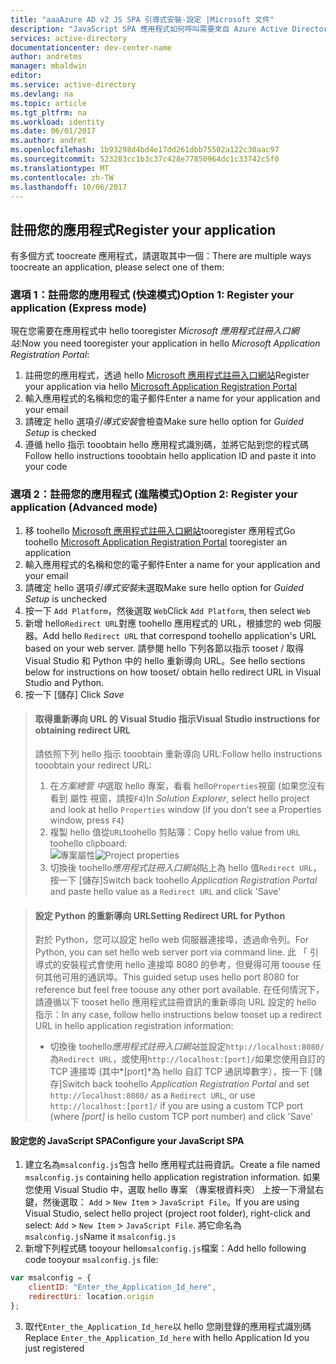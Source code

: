 ```yaml
---
title: "aaaAzure AD v2 JS SPA 引導式安裝-設定 |Microsoft 文件"
description: "JavaScript SPA 應用程式如何呼叫需要來自 Azure Active Directory v2 端點之存取權杖的 API"
services: active-directory
documentationcenter: dev-center-name
author: andretms
manager: mbaldwin
editor: 
ms.service: active-directory
ms.devlang: na
ms.topic: article
ms.tgt_pltfrm: na
ms.workload: identity
ms.date: 06/01/2017
ms.author: andret
ms.openlocfilehash: 1b93298d4bd4e17dd261dbb75502a122c30aac97
ms.sourcegitcommit: 523283cc1b3c37c428e77850964dc1c33742c5f0
ms.translationtype: MT
ms.contentlocale: zh-TW
ms.lasthandoff: 10/06/2017
---
```

## <a name="register-your-application"></a><span data-ttu-id="127e5-103">註冊您的應用程式</span><span class="sxs-lookup"><span data-stu-id="127e5-103">Register your application</span></span>

<span data-ttu-id="127e5-104">有多個方式 toocreate 應用程式，請選取其中一個：</span><span class="sxs-lookup"><span data-stu-id="127e5-104">There are multiple ways toocreate an application, please select one of them:</span></span>

### <a name="option-1-register-your-application-express-mode"></a><span data-ttu-id="127e5-105">選項 1：註冊您的應用程式 (快速模式)</span><span class="sxs-lookup"><span data-stu-id="127e5-105">Option 1: Register your application (Express mode)</span></span>
<span data-ttu-id="127e5-106">現在您需要在應用程式中 hello tooregister *Microsoft 應用程式註冊入口網站*:</span><span class="sxs-lookup"><span data-stu-id="127e5-106">Now you need tooregister your application in hello *Microsoft Application Registration Portal*:</span></span>

1.  <span data-ttu-id="127e5-107">註冊您的應用程式，透過 hello [Microsoft 應用程式註冊入口網站](https://apps.dev.microsoft.com/portal/register-app?appType=singlePageApp&appTech=javascriptSpa&step=configure)</span><span class="sxs-lookup"><span data-stu-id="127e5-107">Register your application via hello [Microsoft Application Registration Portal](https://apps.dev.microsoft.com/portal/register-app?appType=singlePageApp&appTech=javascriptSpa&step=configure)</span></span>
2.  <span data-ttu-id="127e5-108">輸入應用程式的名稱和您的電子郵件</span><span class="sxs-lookup"><span data-stu-id="127e5-108">Enter a name for your application and your email</span></span>
3.  <span data-ttu-id="127e5-109">請確定 hello 選項*引導式安裝*會檢查</span><span class="sxs-lookup"><span data-stu-id="127e5-109">Make sure hello option for *Guided Setup* is checked</span></span>
4.  <span data-ttu-id="127e5-110">遵循 hello 指示 tooobtain hello 應用程式識別碼，並將它貼到您的程式碼</span><span class="sxs-lookup"><span data-stu-id="127e5-110">Follow hello instructions tooobtain hello application ID and paste it into your code</span></span>

### <a name="option-2-register-your-application-advanced-mode"></a><span data-ttu-id="127e5-111">選項 2：註冊您的應用程式 (進階模式)</span><span class="sxs-lookup"><span data-stu-id="127e5-111">Option 2: Register your application (Advanced mode)</span></span>

1. <span data-ttu-id="127e5-112">移 toohello [Microsoft 應用程式註冊入口網站](https://apps.dev.microsoft.com/portal/register-app)tooregister 應用程式</span><span class="sxs-lookup"><span data-stu-id="127e5-112">Go toohello [Microsoft Application Registration Portal](https://apps.dev.microsoft.com/portal/register-app) tooregister an application</span></span>
2. <span data-ttu-id="127e5-113">輸入應用程式的名稱和您的電子郵件</span><span class="sxs-lookup"><span data-stu-id="127e5-113">Enter a name for your application and your email</span></span> 
3. <span data-ttu-id="127e5-114">請確定 hello 選項*引導式安裝*未選取</span><span class="sxs-lookup"><span data-stu-id="127e5-114">Make sure hello option for *Guided Setup* is unchecked</span></span>
4.  <span data-ttu-id="127e5-115">按一下 `Add Platform`，然後選取 `Web`</span><span class="sxs-lookup"><span data-stu-id="127e5-115">Click `Add Platform`, then select `Web`</span></span>
5. <span data-ttu-id="127e5-116">新增 hello`Redirect URL`對應 toohello 應用程式的 URL，根據您的 web 伺服器。</span><span class="sxs-lookup"><span data-stu-id="127e5-116">Add hello `Redirect URL` that correspond toohello application's URL based on your web server.</span></span> <span data-ttu-id="127e5-117">請參閱 hello 下列各節以指示 tooset / 取得 Visual Studio 和 Python 中的 hello 重新導向 URL。</span><span class="sxs-lookup"><span data-stu-id="127e5-117">See hello sections below for instructions on how tooset/ obtain hello redirect URL in Visual Studio and Python.</span></span>
6. <span data-ttu-id="127e5-118">按一下 [儲存] </span><span class="sxs-lookup"><span data-stu-id="127e5-118">Click *Save*</span></span>

> #### <a name="visual-studio-instructions-for-obtaining-redirect-url"></a><span data-ttu-id="127e5-119">取得重新導向 URL 的 Visual Studio 指示</span><span class="sxs-lookup"><span data-stu-id="127e5-119">Visual Studio instructions for obtaining redirect URL</span></span>
> <span data-ttu-id="127e5-120">請依照下列 hello 指示 tooobtain 重新導向 URL:</span><span class="sxs-lookup"><span data-stu-id="127e5-120">Follow hello instructions tooobtain your redirect URL:</span></span>
> 1.    <span data-ttu-id="127e5-121">在*方案總管 中*選取 hello 專案，看看 hello`Properties`視窗 (如果您沒有看到 屬性 視窗，請按`F4`)</span><span class="sxs-lookup"><span data-stu-id="127e5-121">In *Solution Explorer*, select hello project and look at hello `Properties` window (if you don’t see a Properties window, press `F4`)</span></span>
> 2.    <span data-ttu-id="127e5-122">複製 hello 值從`URL`toohello 剪貼簿：</span><span class="sxs-lookup"><span data-stu-id="127e5-122">Copy hello value from `URL` toohello clipboard:</span></span><br/> <span data-ttu-id="127e5-123">![專案屬性](media/active-directory-singlepageapp-javascriptspa-configure/vs-project-properties-screenshot.png)</span><span class="sxs-lookup"><span data-stu-id="127e5-123">![Project properties](media/active-directory-singlepageapp-javascriptspa-configure/vs-project-properties-screenshot.png)</span></span><br />
> 3.    <span data-ttu-id="127e5-124">切換後 toohello*應用程式註冊入口網站*貼上為 hello 值`Redirect URL`，按一下 [儲存]</span><span class="sxs-lookup"><span data-stu-id="127e5-124">Switch back toohello *Application Registration Portal* and paste hello value as a `Redirect URL` and click 'Save'</span></span>

<p/>

> #### <a name="setting-redirect-url-for-python"></a><span data-ttu-id="127e5-125">設定 Python 的重新導向 URL</span><span class="sxs-lookup"><span data-stu-id="127e5-125">Setting Redirect URL for Python</span></span>
> <span data-ttu-id="127e5-126">對於 Python，您可以設定 hello web 伺服器連接埠，透過命令列。</span><span class="sxs-lookup"><span data-stu-id="127e5-126">For Python, you can set hello web server port via command line.</span></span> <span data-ttu-id="127e5-127">此 「 引導式的安裝程式會使用 hello 連接埠 8080 的參考，但覺得可用 toouse 任何其他可用的通訊埠。</span><span class="sxs-lookup"><span data-stu-id="127e5-127">This guided setup uses hello port 8080 for reference but feel free toouse any other port available.</span></span> <span data-ttu-id="127e5-128">在任何情況下，請遵循以下 tooset hello 應用程式註冊資訊的重新導向 URL 設定的 hello 指示：</span><span class="sxs-lookup"><span data-stu-id="127e5-128">In any case, follow hello instructions below tooset up a redirect URL in hello application registration information:</span></span><br/>
> - <span data-ttu-id="127e5-129">切換後 toohello*應用程式註冊入口網站*並設定`http://localhost:8080/`為`Redirect URL`，或使用`http://localhost:[port]/`如果您使用自訂的 TCP 連接埠 (其中*[port]*為 hello 自訂 TCP 通訊埠數字），按一下 [儲存]</span><span class="sxs-lookup"><span data-stu-id="127e5-129">Switch back toohello *Application Registration Portal* and set `http://localhost:8080/` as a `Redirect URL`, or use `http://localhost:[port]/` if you are using a custom TCP port (where *[port]* is hello custom TCP port number) and click 'Save'</span></span>


#### <a name="configure-your-javascript-spa"></a><span data-ttu-id="127e5-130">設定您的 JavaScript SPA</span><span class="sxs-lookup"><span data-stu-id="127e5-130">Configure your JavaScript SPA</span></span>

1.  <span data-ttu-id="127e5-131">建立名為`msalconfig.js`包含 hello 應用程式註冊資訊。</span><span class="sxs-lookup"><span data-stu-id="127e5-131">Create a file named `msalconfig.js` containing hello application registration information.</span></span> <span data-ttu-id="127e5-132">如果您使用 Visual Studio 中，選取 hello 專案 （專案根資料夾） 上按一下滑鼠右鍵，然後選取： `Add`  >  `New Item`  >  `JavaScript File`。</span><span class="sxs-lookup"><span data-stu-id="127e5-132">If you are using Visual Studio, select hello project (project root folder), right-click and select: `Add` > `New Item` > `JavaScript File`.</span></span> <span data-ttu-id="127e5-133">將它命名為 `msalconfig.js`</span><span class="sxs-lookup"><span data-stu-id="127e5-133">Name it `msalconfig.js`</span></span>
2.  <span data-ttu-id="127e5-134">新增下列程式碼 tooyour hello`msalconfig.js`檔案：</span><span class="sxs-lookup"><span data-stu-id="127e5-134">Add hello following code tooyour `msalconfig.js` file:</span></span>

```javascript
var msalconfig = {
    clientID: "Enter_the_Application_Id_here",
    redirectUri: location.origin
};
```
<ol start="3">
<li>
<span data-ttu-id="127e5-135">取代<code>Enter_the_Application_Id_here</code>以 hello 您剛登錄的應用程式識別碼</span><span class="sxs-lookup"><span data-stu-id="127e5-135">Replace <code>Enter_the_Application_Id_here</code> with hello Application Id you just registered</span></span>
</li>
</ol>
